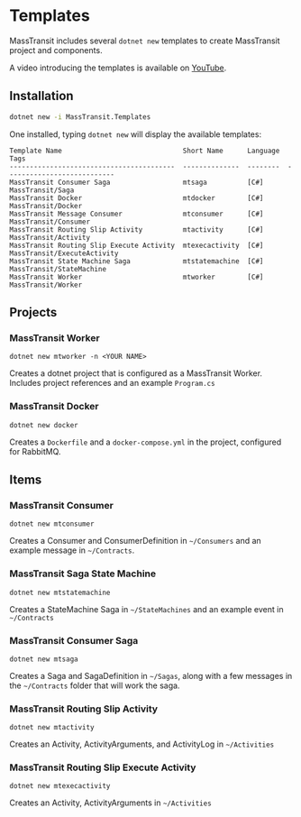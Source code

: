 # Templates

MassTransit includes several `dotnet new` templates to create MassTransit project and components.

A video introducing the templates is available on [YouTube](https://youtu.be/nYKq61-DFBQ).

## Installation

```sh
dotnet new -i MassTransit.Templates
```

One installed, typing `dotnet new` will display the available templates:

```
Template Name                              Short Name      Language  Tags
-----------------------------------------  --------------  --------  ---------------------------
MassTransit Consumer Saga                  mtsaga          [C#]      MassTransit/Saga
MassTransit Docker                         mtdocker        [C#]      MassTransit/Docker
MassTransit Message Consumer               mtconsumer      [C#]      MassTransit/Consumer
MassTransit Routing Slip Activity          mtactivity      [C#]      MassTransit/Activity
MassTransit Routing Slip Execute Activity  mtexecactivity  [C#]      MassTransit/ExecuteActivity
MassTransit State Machine Saga             mtstatemachine  [C#]      MassTransit/StateMachine
MassTransit Worker                         mtworker        [C#]      MassTransit/Worker
```

## Projects

### MassTransit Worker

```
dotnet new mtworker -n <YOUR NAME>
```

Creates a dotnet project that is configured as a MassTransit Worker. Includes project references and an example
`Program.cs`

### MassTransit Docker

```
dotnet new docker
```

Creates a `Dockerfile` and a `docker-compose.yml` in the project, configured for RabbitMQ.


## Items

### MassTransit Consumer

```
dotnet new mtconsumer
```

Creates a Consumer and ConsumerDefinition in `~/Consumers` and an example message in `~/Contracts`.

### MassTransit Saga State Machine

```
dotnet new mtstatemachine
```

Creates a StateMachine Saga in `~/StateMachines` and an example event in `~/Contracts`


### MassTransit Consumer Saga

```
dotnet new mtsaga
```

Creates a Saga and SagaDefinition in `~/Sagas`, along with a few messages in the `~/Contracts` folder that will
work the saga.

### MassTransit Routing Slip Activity

```
dotnet new mtactivity
```

Creates an Activity, ActivityArguments, and ActivityLog in `~/Activities`

### MassTransit Routing Slip Execute Activity

```
dotnet new mtexecactivity
```

Creates an Activity, ActivityArguments in `~/Activities`

